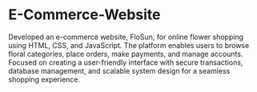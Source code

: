 # E-Commerce-Website
Developed an e-commerce website, FloSun, for online flower shopping using HTML, CSS, and JavaScript. The platform enables users to browse floral categories, place orders, make payments, and manage accounts. Focused on creating a user-friendly interface with secure transactions, database management, and scalable system design for a seamless shopping experience.
